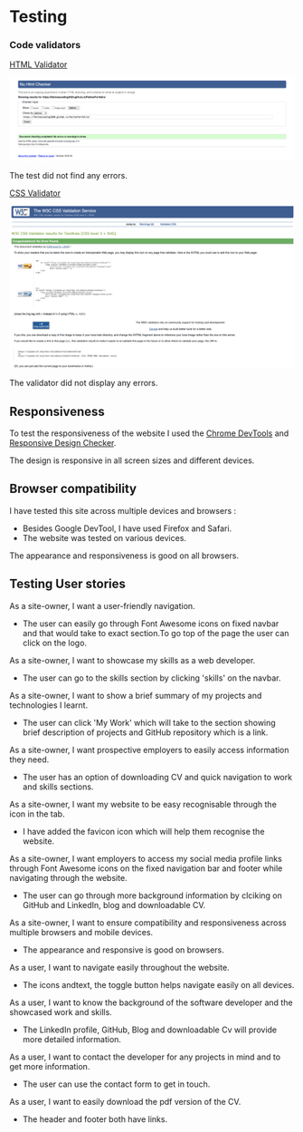 # Testing

### Code validators

[HTML Validator](https://validator.w3.org/) 

![HTML Validator](testingfiles/HTMLValidator.png)

The test did not find any errors.


[CSS Validator](https://jigsaw.w3.org/css-validator/) 

![CSS Validator](testingfiles/CSSValidation.png)

The validator did not display any errors.

## Responsiveness

To test the responsiveness of the website I used the [Chrome DevTools](https://developers.google.com/web/tools/chrome-devtools) and [Responsive Design Checker](https://www.responsivedesignchecker.com/).

The design is responsive in all screen sizes and different devices.


## Browser compatibility

I have tested this site across multiple devices and browsers :

- Besides Google DevTool, I have used Firefox and Safari.
- The website was tested on various devices.

The appearance and responsiveness is good on all browsers.


## Testing User stories

 As a site-owner, I want a user-friendly navigation.
- The user can easily go through Font Awesome icons on fixed navbar and that would take to exact section.To go top of the page the user can click on the logo.

 As a site-owner, I want to showcase my skills as a web developer.
- The user can go to the skills section by clicking 'skills' on the navbar.

 As a site-owner, I want to show a brief summary of my projects and technologies I learnt.
- The user can click 'My Work' which will take to the section showing brief description of projects and GitHub repository which is a link.

 As a site-owner, I want prospective employers to easily access information they need.
- The user has an option of downloading CV and quick navigation to work and skills sections.

 As a site-owner, I want my website to be easy recognisable through the icon in the tab. 
- I have added the favicon icon which will help them recognise the website.

 As a site-owner, I want employers to access my social media profile links through Font Awesome icons on the fixed navigation bar and footer while navigating through the website.
- The user can go through more background information by clciking on GitHub and LinkedIn, blog and downloadable CV.

 As a site-owner, I want to ensure compatibility and responsiveness across multiple browsers and mobile devices.
- The appearance and responsive is good on browsers.

 As a user, I want to navigate easily throughout the website.
- The icons andtext, the toggle button helps navigate easily on all devices.

 As a user, I want to know the background of the software developer and the showcased work and skills.
 - The LinkedIn profile, GitHub, Blog and downloadable Cv will provide more detailed information.

 As a user, I want to contact the developer for any projects in mind and to get more information.
- The user can use the contact form to get in touch.

 As a user, I want to easily download the pdf version of the CV.
- The header and footer both have links.
